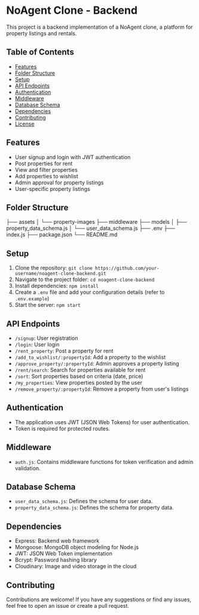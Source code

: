 # NoAgent Clone - Backend

This project is a backend implementation of a NoAgent clone, a platform for property listings and rentals.

## Table of Contents

- [Features](#features)
- [Folder Structure](#folder-structure)
- [Setup](#setup)
- [API Endpoints](#api-endpoints)
- [Authentication](#authentication)
- [Middleware](#middleware)
- [Database Schema](#database-schema)
- [Dependencies](#dependencies)
- [Contributing](#contributing)
- [License](#license)

## Features

- User signup and login with JWT authentication
- Post properties for rent
- View and filter properties
- Add properties to wishlist
- Admin approval for property listings
- User-specific property listings

## Folder Structure

├── assets
│ └── property-images
├── middleware
├── models
│ ├── property_data_schema.js
│ └── user_data_schema.js
├── .env
├── index.js
├── package.json
└── README.md


## Setup

1. Clone the repository: `git clone https://github.com/your-username/noagent-clone-backend.git`
2. Navigate to the project folder: `cd noagent-clone-backend`
3. Install dependencies: `npm install`
4. Create a `.env` file and add your configuration details (refer to `.env.example`)
5. Start the server: `npm start`

## API Endpoints

- `/signup`: User registration
- `/login`: User login
- `/rent_property`: Post a property for rent
- `/add_to_wishlist/:propertyId`: Add a property to the wishlist
- `/approve_property/:propertyId`: Admin approves a property listing
- `/rent/search`: Search for properties available for rent
- `/sort`: Sort properties based on criteria (date, price)
- `/my_properties`: View properties posted by the user
- `/remove_property/:propertyId`: Remove a property from user's listings

## Authentication

- The application uses JWT (JSON Web Tokens) for user authentication.
- Token is required for protected routes.

## Middleware

- `auth.js`: Contains middleware functions for token verification and admin validation.

## Database Schema

- `user_data_schema.js`: Defines the schema for user data.
- `property_data_schema.js`: Defines the schema for property data.

## Dependencies

- Express: Backend web framework
- Mongoose: MongoDB object modeling for Node.js
- JWT: JSON Web Token implementation
- Bcrypt: Password hashing library
- Cloudinary: Image and video storage in the cloud

## Contributing

Contributions are welcome! If you have any suggestions or find any issues, feel free to open an issue or create a pull request.
